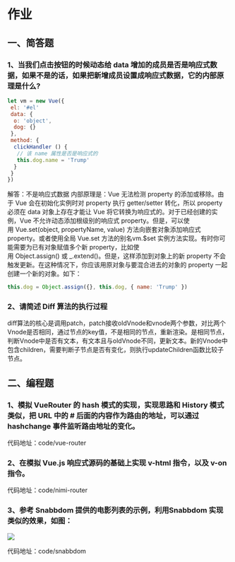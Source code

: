 # 作业

## 一、简答题

### 1、当我们点击按钮的时候动态给 data 增加的成员是否是响应式数据，如果不是的话，如果把新增成员设置成响应式数据，它的内部原理是什么?
```javascript
let vm = new Vue({
 el: '#el'
 data: {
  o: 'object',
  dog: {}
 },
 method: {
  clickHandler () {
   // 该 name 属性是否是响应式的
   this.dog.name = 'Trump'
  }
 }
})
```
解答：不是响应式数据
内部原理是：Vue 无法检测 property 的添加或移除。由于 Vue 会在初始化实例时对 property 执行 getter/setter 转化，所以 property 必须在 data 对象上存在才能让 Vue 将它转换为响应式的。对于已经创建的实例，Vue 不允许动态添加根级别的响应式 property。但是，可以使用 Vue.set(object, propertyName, value) 方法向嵌套对象添加响应式 property。或者使用全局 Vue.set 方法的别名vm.$set 实例方法实现。有时你可能需要为已有对象赋值多个新 property，比如使用 Object.assign() 或 _.extend()。但是，这样添加到对象上的新 property 不会触发更新。在这种情况下，你应该用原对象与要混合进去的对象的 property 一起创建一个新的对象。如下：
```javascript
this.dog = Object.assign({}, this.dog, { name: 'Trump' })
```

### 2、请简述 Diff 算法的执行过程
diff算法的核心是调用patch，patch接收oldVnode和vnode两个参数，对比两个Vnode是否相同，通过节点的key值，不是相同的节点，重新渲染。是相同节点，判断Vnode中是否有文本，有文本且与oldVnode不同，更新文本。新的Vnode中包含children，需要判断子节点是否有变化，则执行updateChildren函数比较子节点。
 
## 二、编程题

### 1、模拟 VueRouter 的 hash 模式的实现，实现思路和 History 模式类似，把 URL 中的 # 后面的内容作为路由的地址，可以通过 hashchange 事件监听路由地址的变化。
代码地址：code/vue-router 

### 2、在模拟 Vue.js 响应式源码的基础上实现 v-html 指令，以及 v-on 指令。
代码地址：code/nimi-router
 
### 3、参考 Snabbdom 提供的电影列表的示例，利用Snabbdom 实现类似的效果，如图：
![](https://cdn.nlark.com/yuque/0/2020/png/243369/1594887589159-916887a8-2883-49b8-afe3-ff5fe1ab62a5.png#align=left&display=inline&height=705&margin=%5Bobject%20Object%5D&originHeight=705&originWidth=1278&size=0&status=done&style=none&width=1278)

代码地址：code/snabbdom
